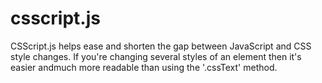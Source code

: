 # csscript.js
CSScript.js helps ease and shorten the gap between JavaScript and CSS style changes. If you're changing several styles of an element then it's easier andmuch  more readable than using the '.cssText' method. 
